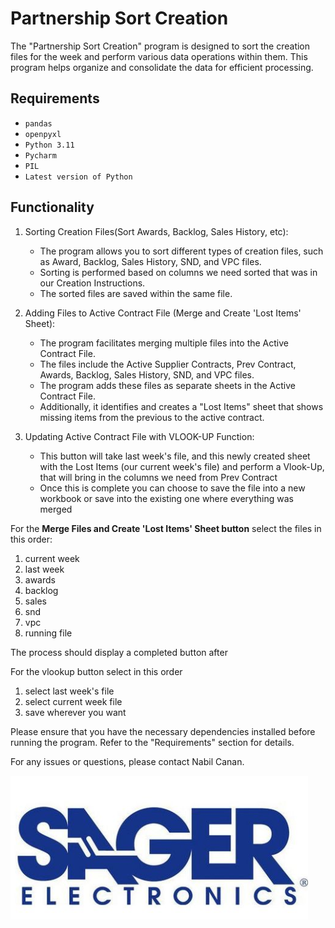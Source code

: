 # Partnership Sort Creation

The "Partnership Sort Creation" program is designed to sort the creation files for the week and perform various data operations within them. This program helps organize and consolidate the data for efficient processing.

## Requirements

- `pandas`
- `openpyxl`
- `Python 3.11`
- `Pycharm`
- `PIL`
- `Latest version of Python`


## Functionality

1. Sorting Creation Files(Sort Awards, Backlog, Sales History, etc):
   - The program allows you to sort different types of creation files, such as Award, Backlog, Sales History, SND, and VPC files.
   - Sorting is performed based on columns we need sorted that was in our Creation Instructions.
   - The sorted files are saved within the same file.

2. Adding Files to Active Contract File (Merge and Create 'Lost Items' Sheet):
   - The program facilitates merging multiple files into the Active Contract File.
   - The files include the Active Supplier Contracts, Prev Contract, Awards, Backlog, Sales History, SND, and VPC files.
   - The program adds these files as separate sheets in the Active Contract File.
   - Additionally, it identifies and creates a "Lost Items" sheet that shows missing items from the previous to the active contract.

3. Updating Active Contract File with VLOOK-UP Function:
   - This button will take last week's file, and this newly created sheet with the Lost Items (our current week's file) and perform a Vlook-Up, that will bring in the columns we need from Prev Contract
   - Once this is complete you can choose to save the file into a new workbook or save into the existing one where everything was merged 

   
For the **Merge Files and Create 'Lost Items' Sheet button** select the files in this order:
1. current week
2. last week
3. awards
4. backlog
5. sales
6. snd
7. vpc
8. running file 

The process should display a completed button after 

For the vlookup button select in this order 
1. select last week's file
2. select current week file 
3. save wherever you want 

Please ensure that you have the necessary dependencies installed before running the program. Refer to the "Requirements" section for details.

For any issues or questions, please contact Nabil Canan.

![Logo](images/Sager-logo.png)
